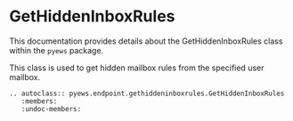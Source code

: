 # GetHiddenInboxRules

This documentation provides details about the GetHiddenInboxRules class within the `pyews` package.

This class is used to get hidden mailbox rules from the specified user mailbox.

```eval_rst
.. autoclass:: pyews.endpoint.gethiddeninboxrules.GetHiddenInboxRules
   :members:
   :undoc-members:
```
